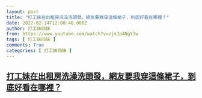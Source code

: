 ```yaml
---
layout: post
title: "打工妹在出租房洗澡洗頭發，網友要我穿這條裙子，到底好看在哪裡？"
date: 2022-02-14T12:00:40.000Z
author: 打工妹四妹
from: https://www.youtube.com/watch?v=zjsJp4NgY3w
tags: [ 打工妹四妹 ]
comments: True
categories: [ 打工妹四妹 ]
---
```

<!--1644840040000-->
[打工妹在出租房洗澡洗頭發，網友要我穿這條裙子，到底好看在哪裡？](https://www.youtube.com/watch?v=zjsJp4NgY3w)
------

<div>

</div>
